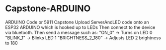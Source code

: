 # Capstone-ARDUINO
ARDUINO Code or 5911 Capstone
Upload ServerAndLED code onto an ESP32 ARDUINO which is hooked up to LEDs
Then connect to the device via bluetooth.
Then send a message such as:
"ON_0" → Turns on LED 0
"BLINK_1" → Blinks LED 1
"BRIGHTNESS_2_180" → Adjusts LED 2 brightness to 180
